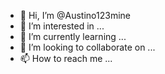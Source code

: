 - 👋 Hi, I’m @Austino123mine
- 👀 I’m interested in ...
- 🌱 I’m currently learning ...
- 💞️ I’m looking to collaborate on ...
- 📫 How to reach me ...

<!---
Austino123mine/Austino123mine is a ✨ special ✨ repository because its `README.md` (this file) appears on your GitHub profile.
You can click the Preview link to take a look at your changes.
--->
